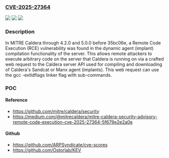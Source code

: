 ### [CVE-2025-27364](https://cve.mitre.org/cgi-bin/cvename.cgi?name=CVE-2025-27364)
![](https://img.shields.io/static/v1?label=Product&message=n%2Fa&color=blue)
![](https://img.shields.io/static/v1?label=Version&message=n%2Fa&color=blue)
![](https://img.shields.io/static/v1?label=Vulnerability&message=n%2Fa&color=brighgreen)

### Description

In MITRE Caldera through 4.2.0 and 5.0.0 before 35bc06e, a Remote Code Execution (RCE) vulnerability was found in the dynamic agent (implant) compilation functionality of the server. This allows remote attackers to execute arbitrary code on the server that Caldera is running on via a crafted web request to the Caldera server API used for compiling and downloading of Caldera's Sandcat or Manx agent (implants). This web request can use the gcc -extldflags linker flag with sub-commands.

### POC

#### Reference
- https://github.com/mitre/caldera/security
- https://medium.com/@mitrecaldera/mitre-caldera-security-advisory-remote-code-execution-cve-2025-27364-5f679e2e2a0e

#### Github
- https://github.com/ARPSyndicate/cve-scores
- https://github.com/Ostorlab/KEV

